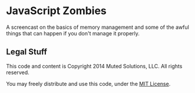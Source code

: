# JavaScript Zombies

A screencast on the basics of memory management and some of the
awful things that can happen if you don't manage it properly.

## Legal Stuff

This code and content is Copyright 2014 Muted Solutions, LLC. 
All rights reserved.

You may freely distribute and use this code, under the [MIT License](http://mutedsolutions.mit-license.org).
